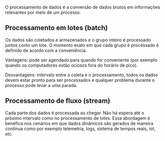 O processamento de dados é a conversão de dados brutos em informações relevantes por meio de um processo.

## Processamento em lotes (batch)

Os dados são coletados e armazenados e o grupo inteiro é processado juntos como um lote. O momento exato em que cada grupo é processado é definido de acordo com a conveniência.

Vantagens: pode ser agendado para quando for conveniente (por exemplo quando os computadores estão ociosos fora do horário de pico).

Desvantagens: intervalo entre a coleta e o processamento, todos os dados devem estar pronto para ser processados e qualquer problema durante o processo pode levar a uma parada.

## Processamento de fluxo (stream)

Cada parte dos dados é processada ao chegar. Não há espera até o próximo intervalo como no processamento de lotes. Essa abordagem é benéfica nos cenários em que dados dinâmicos são gerados de maneira contínua como por exemplo telemetria, logs, sistema de tempos reais, iot, etc.